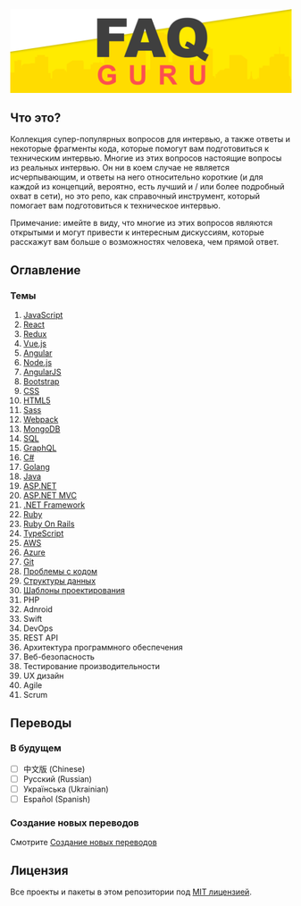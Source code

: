 <div align="center">
  <a href="https://github.com/FAQGURU">
    <img src="./assets/readme.svg" alt="FAQGURU" />
  </a>
</div>

## Что это?

Коллекция супер-популярных вопросов для интервью, а также ответы и некоторые фрагменты кода, которые помогут вам подготовиться к техническим интервью. Многие из этих вопросов настоящие вопросы из реальных интервью. Он ни в коем случае не является исчерпывающим, и ответы на него относительно короткие (и для каждой из концепций, вероятно, есть лучший и / или более подробный охват в сети), но это репо, как справочный инструмент, который помогает вам подготовиться к техническое интервью.

Примечание: имейте в виду, что многие из этих вопросов являются открытыми и могут привести к интересным дискуссиям, которые расскажут вам больше о возможностях человека, чем прямой ответ.

## Оглавление

### Темы

1. [JavaScript](/topics/ru/javascript.md)
1. [React](/topics/ru/react.md)
1. [Redux](/topics/ru/redux.md)
1. [Vue.js](/topics/ru/vuejs.md)
1. [Angular](/topics/ru/angular.md)
1. [Node.js](/topics/ru/nodejs.md)
1. [AngularJS](/topics/ru/angularjs.md)
1. [Bootstrap](/topics/ru/bootstrap.md)
1. [CSS](/topics/ru/css.md)
1. [HTML5](/topics/ru/html5.md)
1. [Sass](/topics/ru/sass.md)
1. [Webpack](/topics/ru/webpack.md)
1. [MongoDB](/topics/ru/mongodb.md)
1. [SQL](/topics/ru/sql.md)
1. [GraphQL](/topics/ru/graphql.md)
1. [C#](/topics/ru/c.md)
1. [Golang](/topics/ru/golang.md)
1. [Java](/topics/ru/java.md)
1. [ASP.NET](/topics/ru/asp.net.md)
1. [ASP.NET MVC](/topics/ru/asp.net-mvc.md)
1. [.NET Framework](/topics/ru/net-framework.md)
1. [Ruby](/topics/ru/ruby.md)
1. [Ruby On Rails](/topics/ru/ruby-on-rails.md)
1. [TypeScript](/topics/ru/typeScript.md)
1. [AWS](/topics/ru/aws.md)
1. [Azure](/topics/ru/azure.md)
1. [Git](/topics/ru/git.md)
1. [Проблемы с кодом](/topics/ru/code-problems.md)
1. [Структуры данных](/topics/ru/data-structures.md)
1. [Шаблоны проектирования](/topics/ru/design-patterns.md)
1. PHP
1. Adnroid
1. Swift
1. DevOps
1. REST API
1. Архитектура программного обеспечения
1. Веб-безопасность
1. Тестирование производительности
1. UX дизайн
1. Agile
1. Scrum

## Переводы

### В будущем

- [ ] 中文版 (Chinese)
- [ ] Русский (Russian)
- [ ] Українська (Ukrainian)
- [ ] Español (Spanish)

### Создание новых переводов

Смотрите [Создание новых переводов](CONTRIBUTING.md#Translations)

## Лицензия

Все проекты и пакеты в этом репозитории под [MIT лицензией](/LICENSE).
